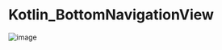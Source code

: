 # Kotlin_BottomNavigationView

![image](https://user-images.githubusercontent.com/60017090/137730127-25653cbe-056a-40ef-ade3-19e5415af335.png)
